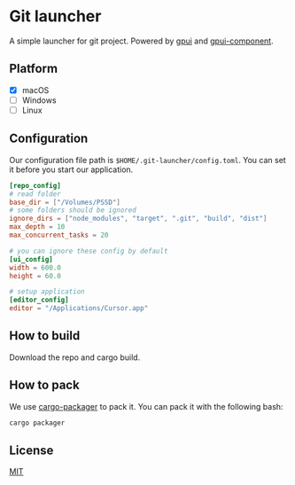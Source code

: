 # Git launcher

A simple launcher for git project. Powered by [gpui](https://www.gpui.rs/) and [gpui-component](https://github.com/longbridge/gpui-component).

## Platform

- [x] macOS
- [ ] Windows
- [ ] Linux

## Configuration

Our configuration file path is `$HOME/.git-launcher/config.toml`. You can set it before you start our application.

```toml
[repo_config]
# read folder
base_dir = ["/Volumes/PSSD"]
# some folders should be ignored
ignore_dirs = ["node_modules", "target", ".git", "build", "dist"]
max_depth = 10
max_concurrent_tasks = 20

# you can ignore these config by default
[ui_config]
width = 600.0
height = 60.0

# setup application
[editor_config]
editor = "/Applications/Cursor.app"
```

## How to build

Download the repo and cargo build.

## How to pack

We use [cargo-packager](https://github.com/crabnebula-dev/cargo-packager) to pack it. You can pack it with the following bash:

```bash
cargo packager
```

## License

[MIT](./LICENSE)
